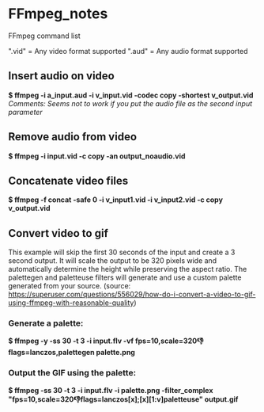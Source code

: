 # FFmpeg_notes
FFmpeg command list

".vid" = Any video format supported
".aud" = Any audio format supported

## Insert audio on video
**$ ffmpeg -i a_input.aud -i v_input.vid -codec copy -shortest v_output.vid**
_Comments: Seems not to work if you put the audio file as the second input parameter_

## Remove audio from video
**$ ffmpeg -i input.vid -c copy -an output_noaudio.vid**

## Concatenate video files
**$ ffmpeg -f concat -safe 0 -i v_input1.vid -i v_input2.vid -c copy v_output.vid**

## Convert video to gif
This example will skip the first 30 seconds of the input and create a 3 second output. It will scale the output to be 320 pixels wide and automatically determine the height while preserving the aspect ratio. The palettegen and paletteuse filters will generate and use a custom palette generated from your source. (source: https://superuser.com/questions/556029/how-do-i-convert-a-video-to-gif-using-ffmpeg-with-reasonable-quality)

### Generate a palette:
**$ ffmpeg -y -ss 30 -t 3 -i input.flv -vf fps=10,scale=320:-1:flags=lanczos,palettegen palette.png**
### Output the GIF using the palette:
**$ ffmpeg -ss 30 -t 3 -i input.flv -i palette.png -filter_complex "fps=10,scale=320:-1:flags=lanczos[x];[x][1:v]paletteuse" output.gif**
